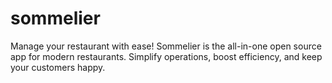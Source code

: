 # sommelier
Manage your restaurant with ease! Sommelier is the all-in-one open source app for modern restaurants. Simplify operations, boost efficiency, and keep your customers happy.
